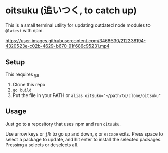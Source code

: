 # oitsuku (追いつく, to catch up)

This is a small terminal utility for updating outdated node modules to `@latest` with npm.

https://user-images.githubusercontent.com/3468630/212238194-4320523e-c02b-4629-b670-91f686c95231.mp4

## Setup

This requires [`go`](https://go.dev/)

1. Clone this repo
1. `go build`
1. Put the file in your PATH or `alias oitsuku="~/path/to/clone/oitsuku"`

## Usage

Just go to a repository that uses npm and run `oitsuku`.

Use arrow keys or `j`/`k` to go up and down, `q` or `escape` exits. Press space to select a package to update, and hit enter to install the selected packages. Pressing `a` selects or deselects all.
